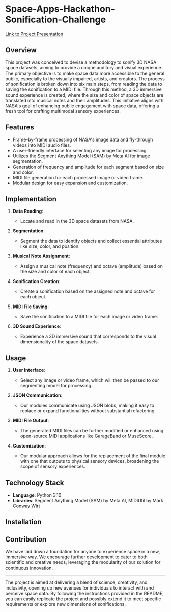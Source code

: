# Space-Apps-Hackathon-Sonification-Challenge

[Link to Project Presentation](https://docs.google.com/presentation/d/1N4Q_3RL41o3zjiXu680vd1VnKz-Jf7EaLle2ejpjzJc/edit?usp=sharing)

## Overview
This project was conceived to devise a methodology to sonify 3D NASA space datasets, aiming to provide a unique auditory and visual experience. The primary objective is to make space data more accessible to the general public, especially to the visually impaired, artists, and creators. The process of sonification is broken down into six main steps, from reading the data to saving the sonification to a MIDI file. Through this method, a 3D immersive sound experience is created, where the size and color of space objects are translated into musical notes and their amplitudes. This initiative aligns with NASA's goal of enhancing public engagement with space data, offering a fresh tool for crafting multimodal sensory experiences.

## Features

- Frame-by-frame processing of NASA's image data and fly-through videos into MIDI audio files.
- A user-friendly interface for selecting any image for processing.
- Utilizes the Segment Anything Model (SAM) by Meta AI for image segmentation.
- Generation of frequency and amplitude for each segment based on size and color.
- MIDI file generation for each processed image or video frame.
- Modular design for easy expansion and customization.

## Implementation

1. **Data Reading**:
   - Locate and read in the 3D space datasets from NASA.
   
2. **Segmentation**:
   - Segment the data to identify objects and collect essential attributes like size, color, and position.
   
3. **Musical Note Assignment**:
   - Assign a musical note (frequency) and octave (amplitude) based on the size and color of each object.
   
4. **Sonification Creation**:
   - Create a sonification based on the assigned note and octave for each object.
   
5. **MIDI File Saving**:
   - Save the sonification to a MIDI file for each image or video frame.
   
6. **3D Sound Experience**:
   - Experience a 3D immersive sound that corresponds to the visual dimensionality of the space datasets.

## Usage

1. **User Interface**:
   - Select any image or video frame, which will then be passed to our segmenting model for processing.
   
2. **JSON Communication**:
   - Our modules communicate using JSON blobs, making it easy to replace or expand functionalities without substantial refactoring.
   
3. **MIDI File Output**:
   - The generated MIDI files can be further modified or enhanced using open-source MIDI applications like GarageBand or MuseScore.

4. **Customization**:
   - Our modular approach allows for the replacement of the final module with one that outputs to physical sensory devices, broadening the scope of sensory experiences.

## Technology Stack

- **Language**: Python 3.10
- **Libraries**: Segment Anything Model (SAM) by Meta AI, MIDIUtil by Mark Conway Wirt

## Installation



## Contribution

We have laid down a foundation for anyone to experience space in a new, immersive way. We encourage further development to cater to both scientific and creative needs, leveraging the modularity of our solution for continuous innovation.


---

The project is aimed at delivering a blend of science, creativity, and inclusivity, opening up new avenues for individuals to interact with and perceive space data. By following the instructions provided in the README, you can easily replicate the project and possibly extend it to meet specific requirements or explore new dimensions of sonifications.
